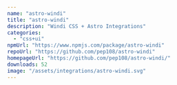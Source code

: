 ```yaml
---
name: "astro-windi"
title: "astro-windi"
description: "Windi CSS + Astro Integrations"
categories:
  - "css+ui"
npmUrl: "https://www.npmjs.com/package/astro-windi"
repoUrl: "https://github.com/pep108/astro-windi"
homepageUrl: "https://github.com/pep108/astro-windi/"
downloads: 52
image: "/assets/integrations/astro-windi.svg"
---
```

